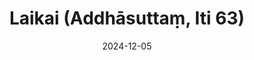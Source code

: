 ---
layout: page
title: 'Laikai (Addhāsuttaṃ, Iti 63)'
category: bylota
index:
sortIndex: 63
suttacentral: iti63
date: 2024-12-05
tags:
---